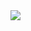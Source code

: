 <img src="https://user-images.githubusercontent.com/58719230/103148013-0d095200-4781-11eb-9d5a-1d9bfa52b704.png">
